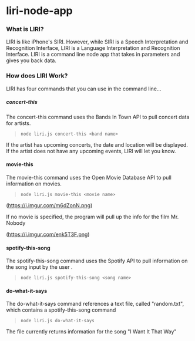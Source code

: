 # liri-node-app

### What is LIRI?
LIRI is like iPhone's SIRI. However, while SIRI is a Speech Interpretation and Recognition Interface, LIRI is a Language Interpretation and Recognition Interface. LIRI is a command line node app that takes in parameters and gives you back data.

### How does LIRI Work?
LIRI has four commands that you can use in the command line...

##### concert-this
The concert-this command uses the Bands In Town API to pull concert data for artists.
> ``` node liri.js concert-this <band name> ```

If the artist has upcoming concerts, the date and location will be displayed. If the artist does not have any upcoming events, LIRI will let you know.

#### movie-this
The movie-this command uses the Open Movie Database API to pull information on movies.
> ``` node liri.js movie-this <movie name> ```

(https://i.imgur.com/m6dZonN.png)

If no movie is specified, the program will pull up the info for the film Mr. Nobody

(https://i.imgur.com/enk5T3F.png)



#### spotify-this-song
The spotify-this-song command uses the Spotify API to pull information on the song input by the user .
> ``` node liri.js spotify-this-song <song name> ```



#### do-what-it-says
The do-what-it-says command references a text file, called "random.txt", which contains a spotify-this-song command

> ``` node liri.js do-what-it-says ```

The file currently returns information for the song "I Want It That Way"

